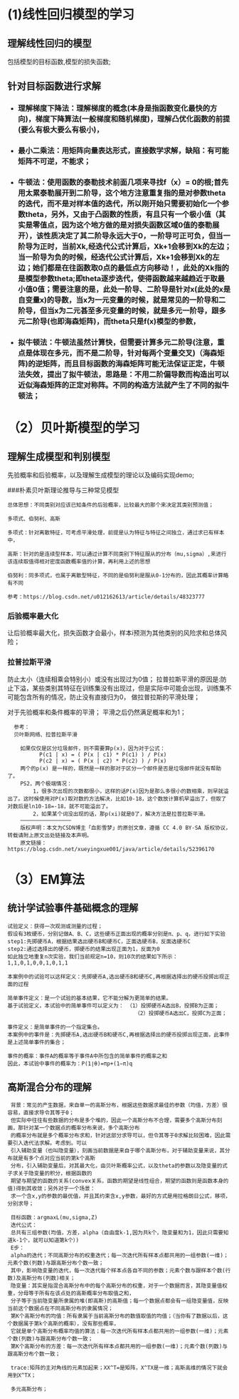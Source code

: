 # (1)线性回归模型的学习

## 理解线性回归的模型
   
   包括模型的目标函数,模型的损失函数;
   
   
## 针对目标函数进行求解
   * ### 理解梯度下降法：理解梯度的概念(本身是指函数变化最快的方向)，梯度下降算法(一般梯度和随机梯度)，理解凸优化函数的前提(要么有极大要么有极小)，
   
   * ### 最小二乘法：用矩阵向量表达形式，直接数学求解，缺陷：有可能矩阵不可逆，不能求；
   
   * ### 牛顿法：使用函数的泰勒技术前面几项来寻找f（x）= 0的根;首先用太累泰勒展开到二阶导，这个地方注意重复指的是对参数theta的迭代，而不是对样本值的迭代，所以刚开始只需要初始化一个参数theta，另外，又由于凸函数的性质，有且只有一个极小值（其实是零值点，因为这个地方做的是对损失函数区域0值的泰勒展开），该性质决定了其二阶导永远大于0，一阶导可正可负，但当一阶导为正时，当前Xk,经迭代公式计算后，Xk+1会移到Xk的左边；当一阶导为负的时候，经迭代公式计算后，Xk+1会移到Xk的左边；她们都是在往函数取0点的最低点方向移动！，此处的Xk指的是模型参数theta;即theta逐步迭代，使得函数越来越趋近于取最小值0值；需要注意的是，此处一阶导、二阶导是针对x(此处的x是自变量x)的导数，当x为一元变量的时候，就是常见的一阶导和二阶导，但当x为二元甚至多元变量的时候，就是多元一阶导，跟多元二阶导(也即海森矩阵)，而theta只是f(x)模型的参数，
   
   * ### 拟牛顿法：牛顿法虽然计算快，但需要计算多元二阶导(注意，重点是体现在多元，而不是二阶导，针对每两个变量交叉)（海森矩阵)的逆矩阵，而且目标函数的海森矩阵可能无法保证正定，牛顿法失效，提出了拟牛顿法，思路是：不用二阶偏导数而构造出可以近似海森矩阵的正定对称阵。不同的构造方法就产生了不同的拟牛顿法；
   
   
# （2）贝叶斯模型的学习

## 理解生成模型和判别模型
   
   先验概率和后验概率，以及理解生成模型的理论以及编码实现demo;
      
   ###朴素贝叶斯理论推导与三种常见模型
   
   
    总体思想：不同类别对应该已知条件的后验概率，比较最大的那个来决定其类别预测值；

    多项式、伯努利、高斯
      
    多项式：针对离散特征，可考虑平滑处理，前提是认为特征与特征之间独立，通过求已有样本中，
   
    高斯：针对的是连续型样本，可以通过计算不同类别下特征服从的分布（mu,sigma）,来进行该连续取值得相对密度函数概率值的计算，再利用上述的思想
    
    伯努利：同多项式，也属于离散型特征，不同的是伯努利是服从0-1分布的，因此其概率计算略有不同
    
    参考：https://blog.csdn.net/u012162613/article/details/48323777
    
    
   ### 后验概率最大化
   
   让后验概率最大化，损失函数才会最小，样本i预测为其他类别的风险求和总体风险；
   
   ### 拉普拉斯平滑

   防止太小（连续相乘会特别小）或没有出现过为0值；
   拉普拉斯平滑的原因是:防止下溢，某些类别其特征在训练集没有出现过，但是实际中可能会出现，训练集不可能包含所有的情况，防止没有直接归为0，
   做拉普拉斯的平滑处理；
   
   对于先验概率和条件概率的平滑；
   平滑之后仍然满足概率和为1；
   
      参考：
      贝叶斯网络、拉普拉斯平滑
      
        如果仅仅是区分垃圾邮件，则不需要算p(x)，因为对于公式：
              P(c1 | x) = ( P(x | c1) * P(c1) ) / P(x)
              P(c2 | x) = ( P(x | c2) * P(c2) ) / P(x)
        两个的p(x) 是一样的，既然是一样的那对于区分一个邮件是否是垃圾邮件就没有帮助了。
        PS2，两个极端情况：
            1，很多次出现的次数都很小，这样的话P(x)因为是那么多很小的数相乘，则早就溢出了。这时候使用对P(x)取对数的方法解决，比如10-18，这个数放计算机早溢出了，但取了对数后是ln10-18=-18，就不可能溢出了。
            2，如果某个词没出现的话，那p(xi)就是0了，解决方法是拉普拉斯平滑。
        ————————————————
        版权声明：本文为CSDN博主「血影雪梦」的原创文章，遵循 CC 4.0 BY-SA 版权协议，转载请附上原文出处链接及本声明。
        原文链接：https://blog.csdn.net/xueyingxue001/java/article/details/52396170
        
        
        
# （3）EM算法

## 统计学试验事件基础概念的理解
    试验定义：获得一次观测或测量的过程；
    假设有3枚硬币，分别记做A、B、C，这些硬币正面出现的概率分别是π、p、q，进行如下实验
    step1:先掷硬币A，根据结果选出硬币B和硬币C，正面选硬币B，反面选硬币C
    step2:通过选择出的硬币，掷硬币的结果出现正面为1，反面为0
    如此独立地重复n次实验，我们当前规定n=10，则10次的结果如下所示：1,1,0,1,0,0,1,0,1,1
    
    本案例中的试验可以这样定义：先掷硬币A,选出硬币B和硬币C,再根据选择出的硬币投掷出现正面的过程

    简单事件定义：是一个试验的基本结果，它不能分解为更简单的结果。
    基于试验定义，本试验中的简单事件可以定义为： （1）投掷硬币A选出B，投掷B为正面；
                                            （2）投掷硬币A选出C，投掷C为正面；
    
    事件定义：是简单事件的一个指定集合。
    本案例中的事件是：先掷硬币A,选出硬币B和硬币C,再根据选择出的硬币投掷出现正面，此事件是上述简单事件的集合； 
    
    事件的概率：事件A的概率等于事件A中所包含的简单事件的概率之和
    因此，本试验中事件的概率为：P(1∣θ)=πp+(1−π)q   


## 高斯混合分布的理解

     背景：常见的产生数据，来自单一的高斯分布，根据这些数据求最佳的参数（均值，方差）很容易，直接求导令其等于0；
     但实际中往往有些数据的分布是多个堆的，因此一个高斯分布不合理，需要多个高斯分布刻画，那针对某一个数据点的概率分布来说，多个高斯分布
     的概率分布就是多个概率分布求和，针对这部分求导可以，但令其等于0求解比较困难，因此需要引入迭代法求解。考虑到。可以
     引入辅助变量（也叫隐变量），刻画当前数据是来自于哪个高斯分布，对于辅助变量来说，其分布就是有多个点对应当前的第k个高斯
     分布，引入辅助变量后，对其最大化，由贝叶斯概率公式，以及theta的参数以及隐变量的式子求关于隐变量的积分，根据函数的
     期望与期望的函数的关系(convex关系，函数的期望是线性组合，期望的函数则是函数本身的值)得到其收敛；另外对于一个场景：
     求一个含x,y的参数的最优值，并且其约束含x,y参数，最好的方式是用拉格朗日公式，移项，分别求导；
     
     目标函数：argmaxL(mu,sigma,Z)
     迭代公式：
     总共有三组参数(均值，方差，alpha（自由度k-1,因为共k个，隐变量和为1，因此只需要知道k-1个，就可以知道第k个）)
     E步：
     alpha的迭代；不同高斯分布的权重迭代；每一次迭代所有样本点都共用的一组参数(一维)；元素个数(列数)与跟高斯分布个数一致；
     其中，影响隐变量的迭代，每一次迭代每个样本点各自不同的参数；元素个数与跟样本个数(行数)及高斯分布(列数)相关；
     隐变量：其实是指混合高斯分布中的每个高斯分布的权重，对于一个数据而言，其隐变量值权重，分母等于所有在该点处的高斯概率分布取值之和，
     分子等于当前隐变量所隶属的堆(即高斯)的高斯值；每一个数据点都会有一组隐变量值，反映当前这个数据点在不同高斯分布的隶属情况；
     第K个高斯分布的均值：所有隶属于当前高斯分布的数值取值的均值；（当你有了数据以后，这个数据属于第k个高斯的概率），没有那些概率，
     它就是单个高斯分布概率均值的算法；每一次迭代所有样本点都共用的一组参数(一维)；元素个数(列数)与跟高斯分布个数一致；
     第K个高斯分布的方差：每一次迭代所有样本点都共用的一组参数(一维)；元素个数(列数)与跟高斯分布个数一致；
     
     trace:矩阵的主对角线的元素加起来；XX^T=是矩阵，X^TX是一维；高斯高维的情况下就会用到X^TX；
     
     多元高斯分布；
       